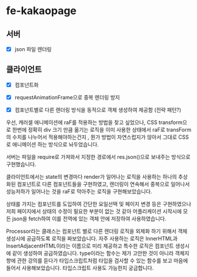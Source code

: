 # fe-kakaopage

## 서버 
- [x] json 파일 렌더링

## 클라이언트

- [x] 컴포넌트화
- [x] requestAnimationFrame으로 중복 렌더링 방지
- [x] 컴포넌트별로 다른 렌더링 방식을 동적으로 객체 생성하여 제공함 (전략 패턴?)

  
우선, 캐러셀 애니메이션에 raF를 적용하는 방법을 찾고 싶었으나, CSS transform으로 한번에 정확히 div 크기 만큼 옮기는 로직을 이미 사용한 상태에서
raF로 transForm의 수치를 나누어서 적용해야하는건지 , 뭔가 방법이 자연스럽지가 않아서 그대로 CSS로 애니메이션 하는 방식으로 놔두었습니다.

서버는 파일을 require로 가져와서 지정한 경로에서 res.json()으로 보내주는 방식으로 구현했습니다.

클라이언트에서는 state의 변경마다 render가 일어나는 로직을 사용하는 하나의 추상화된 컴포넌트로 다른 컴포넌트들을 구현하였고, 렌더링이 연속해서 중복으로 일어나서 성능저하가 일어나는 것을 raF로 막아주는 로직을 구현해보았습니다.

상태를 가지는 컴포넌트를 도입하여 간단한 요일선택 및 페이지 변경 등은 구현하였으나 저희 페이지에서 상태의 수정이 필요한 부분이 없는 것 같아 어플리케이션 시작시에 모든 json을 fetch하여 이를 전역에 있는 객체 안에 저장하여 사용하였습니다.


Processor라는 클래스는 컴포넌트 별로 다른 렌더링 로직을 외제화 하기 위해서 객체 생성시에 공급하도록 로직을 짜보았습니다. 자주 사용하는 로직은 InnerHTML과 InsertAdjacentHTML이라는 이름으로 미리 제공하고 특수한 로직은 컴포넌트 생성시에 같이 생성하여 공급하였습니다. 
type이라는 함수는 제가 고안한 것이 아니라 객체지향에 관한 강의를 듣다가 타입스크립트처럼 타입을 검사할 수 있는 함수를 보고 마음에 들어서 사용해보았습니다. 타입스크립트 사용도 가능한지 궁금합니다.
